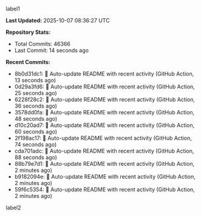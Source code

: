 
label1 
<!-- ACTIVITY_START -->
**Last Updated:** 2025-10-07 08:36:27 UTC

**Repository Stats:**
- Total Commits: 46366
- Last Commit: 14 seconds ago

**Recent Commits:**
- 8b0d31dc1: 🤖 Auto-update README with recent activity (GitHub Action, 13 seconds ago)
- 0d29a3fd6: 🤖 Auto-update README with recent activity (GitHub Action, 25 seconds ago)
- 6228f28c2: 🤖 Auto-update README with recent activity (GitHub Action, 36 seconds ago)
- 3578dd0fa: 🤖 Auto-update README with recent activity (GitHub Action, 48 seconds ago)
- d10c20ad7: 🤖 Auto-update README with recent activity (GitHub Action, 60 seconds ago)
- 2f198ac17: 🤖 Auto-update README with recent activity (GitHub Action, 74 seconds ago)
- cda701adc: 🤖 Auto-update README with recent activity (GitHub Action, 88 seconds ago)
- 88b79e7d1: 🤖 Auto-update README with recent activity (GitHub Action, 2 minutes ago)
- b9182094e: 🤖 Auto-update README with recent activity (GitHub Action, 2 minutes ago)
- 59f6c5354: 🤖 Auto-update README with recent activity (GitHub Action, 2 minutes ago)
<!-- ACTIVITY_END -->

label2
